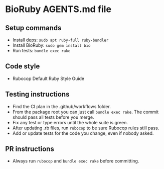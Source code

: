 # BioRuby AGENTS.md file

## Setup commands
- Install deps: `sudo apt ruby-full ruby-bundler`
- Install BioRuby: `sudo gem install bio`
- Run tests: `bundle exec rake`

## Code style
- Rubocop Default Ruby Style Guide

## Testing instructions
- Find the CI plan in the .github/workflows folder.
- From the package root you can just call `bundle exec rake`. The commit should pass all tests before you merge.
- Fix any test or type errors until the whole suite is green.
- After updating .rb files, run `rubocop` to be sure Rubocop rules still pass.
- Add or update tests for the code you change, even if nobody asked.
 
## PR instructions
- Always run `rubocop` and `bundle exec rake` before committing.
